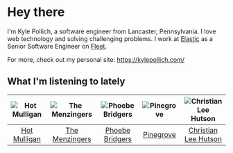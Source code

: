 # Hey there


I'm Kyle Pollich, a software engineer from Lancaster, Pennsylvania. I love web technology and solving challenging problems.
I work at [Elastic](https://www.elastic.co/) as a Senior Software Engineer on [Fleet](https://www.elastic.co/guide/en/fleet/current/fleet-overview.html).

For more, check out my personal site: https://kylepollich.com/

## What I'm listening to lately

<!-- begin artists -->
  |![Hot Mulligan](https://i.scdn.co/image/ab6761610000f178ee0afe7cc83d3700ef6200b9)|![The Menzingers](https://i.scdn.co/image/ab6761610000f178498bbee152e9598c134823a7)|![Phoebe Bridgers](https://i.scdn.co/image/ab6761610000f178626686e362d30246e816cc5b)|![Pinegrove](https://i.scdn.co/image/ab6761610000f17833dca482f170d638dde2cf30)|![Christian Lee Hutson](https://i.scdn.co/image/ab6761610000f178cdc77a2e6e84b8e05552bd4e)|
  |:---:|:---:|:---:|:---:|:---:|
  |[Hot Mulligan](https://open.spotify.com/artist/1lKZzN2d4IqiEYxyECIEHI)|[The Menzingers](https://open.spotify.com/artist/7HWFXU9pHBj0u58yoRwwOJ)|[Phoebe Bridgers](https://open.spotify.com/artist/1r1uxoy19fzMxunt3ONAkG)|[Pinegrove](https://open.spotify.com/artist/2gbT6GPXMis0OAkZbEQCYB)|[Christian Lee Hutson](https://open.spotify.com/artist/5B7NeaqVrmXPyF05C9tnZ3)|
<!-- end artists -->
